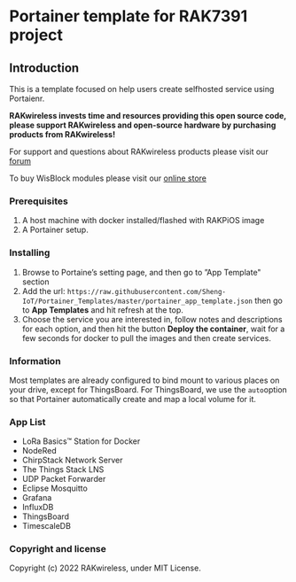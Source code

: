 # Portainer template for RAK7391 project

## Introduction

This is a template focused on help users create selfhosted service using Portaienr.

**RAKwireless invests time and resources providing this open source code, please support RAKwireless and open-source hardware by purchasing products from RAKwireless!**

For support and questions about RAKwireless products please visit our [forum](https://forum.rakwireless.com/)

To buy WisBlock modules please visit our [online store](https://store.rakwireless.com/)

### Prerequisites

1. A host machine with docker installed/flashed with RAKPiOS image
2. A Portainer setup.

### Installing

1. Browse to Portaine’s setting page, and then go to ”App Template" section
2. Add the url: `https://raw.githubusercontent.com/Sheng-IoT/Portainer_Templates/master/portainer_app_template.json` then go to **App Templates** and hit refresh at the top.
3. Choose the service you are interested in, follow notes and descriptions for each option, and then hit the button **Deploy the container**, wait for a few seconds for docker to pull the images and then create services.

### Information

Most templates are already configured to bind mount to various places on your drive, except for ThingsBoard. For ThingsBoard, we use the `auto`option so that Portainer automatically create and map a local volume for it. 

### App List

  - LoRa Basics™ Station for Docker 
  - NodeRed
  - ChirpStack Network Server
  - The Things Stack LNS
  - UDP Packet Forwarder
  - Eclipse Mosquitto
  - Grafana
  - InfluxDB
  - ThingsBoard 
  - TimescaleDB

### Copyright and license

Copyright (c) 2022 RAKwireless, under MIT License.

